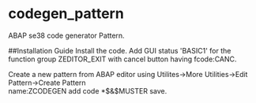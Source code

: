 # codegen_pattern
ABAP se38 code generator Pattern.

##Installation Guide
Install the code.
Add GUI status 'BASIC1' for the function group ZEDITOR_EXIT with cancel button having fcode:CANC.

Create a new pattern from ABAP editor using Utilites->More Utilities->Edit Pattern->Create Pattern  
name:ZCODEGEN
add code *$&$MUSTER
save.




